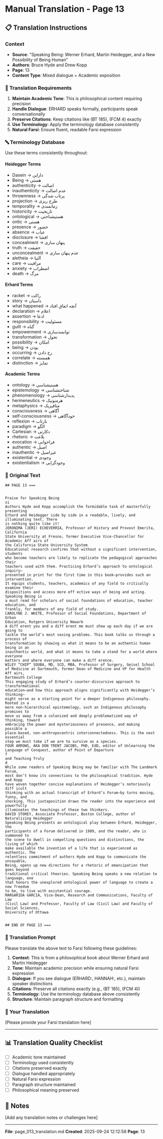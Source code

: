 # Manual Translation - Page 13

## 📋 Translation Instructions

### Context
- **Source**: "Speaking Being: Werner Erhard, Martin Heidegger, and a New Possibility of Being Human"
- **Authors**: Bruce Hyde and Drew Kopp
- **Page**: 13
- **Content Type**: Mixed dialogue + Academic exposition

### 🎯 Translation Requirements

1. **Maintain Academic Tone**: This is philosophical content requiring precision
2. **Handle Dialogue**: ERHARD speaks formally, participants speak conversationally
3. **Preserve Citations**: Keep citations like (BT 185), (FCM 4) exactly
4. **Use Terminology**: Apply the terminology database consistently
5. **Natural Farsi**: Ensure fluent, readable Farsi expression

### 🔤 Terminology Database

Use these terms consistently throughout:

#### Heidegger Terms
- Dasein → دازاین
- Being → هستی
- authenticity → اصالت
- inauthenticity → عدم اصالت
- thrownness → پرتاب شدگی
- projection → طرح ریزی
- temporality → زمانمندی
- historicity → تاریخیت
- ontological → هستیشناختی
- ontic → هستی
- presence → حضور
- absence → غیاب
- disclosure → افشا
- concealment → پنهان سازی
- truth → حقیقت
- unconcealment → عدم پنهان سازی
- aletheia → آلتیا
- care → مراقبت
- anxiety → اضطراب
- death → مرگ

#### Erhard Terms
- racket → راکت
- story → داستان
- what happened → آنچه اتفاق افتاد
- declaration → اعلام
- assertion → ادعا
- responsibility → مسئولیت
- guilt → گناه
- empowerment → توانمندسازی
- transformation → تحول
- possibility → امکان
- being → بودن
- occurring → رخ دادن
- correlate → همبسته
- distinction → تمایز

#### Academic Terms
- ontology → هستیشناسی
- epistemology → شناختشناسی
- phenomenology → پدیدارشناسی
- hermeneutics → هرمنوتیک
- metaphysics → متافیزیک
- consciousness → آگاهی
- self-consciousness → خودآگاهی
- reflexion → بازتاب
- paradigm → الگو
- Cartesian → دکارتی
- rhetoric → بلاغت
- evocation → فراخوانی
- authentic → اصیل
- inauthentic → غیراصیل
- existential → وجودی
- existentialism → وجودگرایی


### 📝 Original Text

```
## PAGE 13 ===

 
Praise for Speaking Being
xi
Authors Hyde and Kopp accomplish the formidable task of masterfully presenting 
Erhard and Heidegger side by side in a readable, lively, and illuminating text. There 
is nothing quite like it!
JERONIMA (JERI) ECHEVERRIA, Professor of History and Provost Emerita, California 
State University at Fresno, former Executive Vice-Chancellor for Academic Aff airs of 
the California State University System
Educational research confirms that without a significant intervention, students 
who become teachers are likely to replicate the pedagogical approaches their 
teachers used with them. Practicing Erhard’s approach to ontological inquiry—
presented in print for the first time in this book—provides such an intervention. 
It equips students, teachers, academics of any field to critically examine their 
dispositions and access more eff ective ways of being and acting. Speaking Being is
a must read for scholars of social foundations of education, teacher education, and
frankly, for members of any field of study.
CAROLYNE J. WHITE, Professor of Social Foundations, Department of Urban 
Education, Rutgers University Newark
A diff erent you and a diff erent me must show up each day if we are going to
tackle the world’s most vexing problems. This book talks us through a process of 
transformation by showing us what it means to be an authentic human being in an
inauthentic world, and what it means to take a stand for a world where everyone
matters and where everyone can make a diff erence. 
WILEY “CHIP” SOUBA, MD, SCD, MBA, Professor of Surgery, Geisel School 
of Medicine at Dartmouth, former Dean of Medicine and VP for Health Aff airs,
Dartmouth College
This engaging study of Erhard’s counter-discursive approach to transformational 
education—and how this approach aligns significantly with Heidegger’s thinking—
might serve as a starting point for a deeper Indigenous philosophy. Rooted in a
more non-hierarchical epistemology, such an Indigenous philosophy promises to
move us away from a colonized and deeply problematized way of thinking, toward 
embracing the power and mysteriousness of presence, and making possible a
place-based, non-anthropocentric interconnectedness. This is the next essential 
step we must take if we are to survive as a species.
FOUR ARROWS, AKA DON TRENT JACOBS, PHD, EdD, editor of Unlearning the
Language of Conquest, author of Point of Departure
f
and Teaching Truly
d
While some readers of Speaking Being may be familiar with The Landmark Forum, 
most don’t know its connections to the philosophical tradition. Hyde and Kopp 
have woven together concise explanations of Heidegger’s notoriously diff icult 
thinking with an actual transcript of Erhard’s Forum—by turns moving, funny, and 
shocking. This juxtaposition draws the reader into the experience and powerfully
illuminates the teachings of these two thinkers.
DAVID STOREY, Associate Professor, Boston College, author of 
Naturalizing Heidegger
Speaking Being presents an ontological play between Erhard, Heidegger, the 
participants of a Forum delivered in 1989, and the reader, who is summoned to 
the scene to dwell in compelling questions and distinctions, the living of which
make available the invention of a life that is experienced as authentic. The
relentless commitment of authors Hyde and Kopp to communicate the unsayable, 
Being, opens up new directions for a rhetoric of emancipation that goes beyond 
traditional critical theories. Speaking Being speaks a new relation to language, one
that honors the unexplored ontological power of language to create a new freedom 
to be, to live with existential courage.
MARGARIDA GARCIA, Vice-Dean, Research and Communications, Faculty of Law 
(Civil Law) and Professor, Faculty of Law (Civil Law) and Faculty of Social Sciences,
University of Ottawa


## END OF PAGE 13 ===
```

### 🤖 Translation Prompt

Please translate the above text to Farsi following these guidelines:

1. **Context**: This is from a philosophical book about Werner Erhard and Martin Heidegger
2. **Tone**: Maintain academic precision while ensuring natural Farsi expression
3. **Dialogue**: If you see dialogue (ERHARD:, HANNAH:, etc.), maintain speaker distinctions
4. **Citations**: Preserve all citations exactly (e.g., (BT 185), (FCM 4))
5. **Terminology**: Use the terminology database above consistently
6. **Structure**: Maintain paragraph structure and formatting

### 📄 Your Translation

[Please provide your Farsi translation here]

---

## 📊 Translation Quality Checklist

- [ ] Academic tone maintained
- [ ] Terminology used consistently
- [ ] Citations preserved exactly
- [ ] Dialogue handled appropriately
- [ ] Natural Farsi expression
- [ ] Paragraph structure maintained
- [ ] Philosophical meaning preserved

## 📝 Notes

[Add any translation notes or challenges here]

---

**File**: page_013_translation.md
**Created**: 2025-09-24 12:12:58
**Page**: 13
